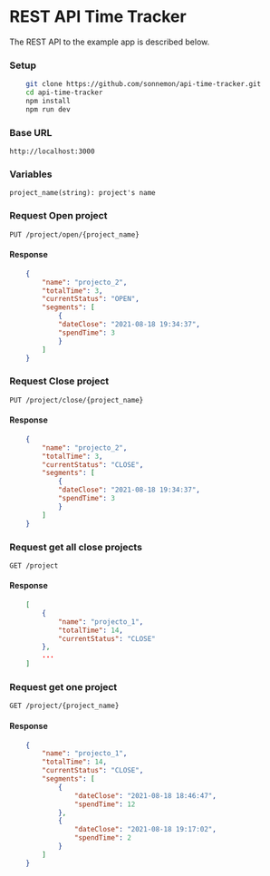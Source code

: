 # REST API Time Tracker

The REST API to the example app is described below.

### Setup
```bash
    git clone https://github.com/sonnemon/api-time-tracker.git
    cd api-time-tracker
    npm install
    npm run dev
```


### Base URL
`http://localhost:3000`


### Variables
`project_name(string): project's name`


### Request Open project
`PUT /project/open/{project_name}`
#### Response
```json
    {
        "name": "projecto_2",
        "totalTime": 3,
        "currentStatus": "OPEN",
        "segments": [
            {
            "dateClose": "2021-08-18 19:34:37",
            "spendTime": 3
            }
        ]
    }
```

### Request Close project
`PUT /project/close/{project_name}`
#### Response
```json
    {
        "name": "projecto_2",
        "totalTime": 3,
        "currentStatus": "CLOSE",
        "segments": [
            {
            "dateClose": "2021-08-18 19:34:37",
            "spendTime": 3
            }
        ]
    }
```


### Request get all close projects
`GET /project`
#### Response
```json
    [
        {
            "name": "projecto_1",
            "totalTime": 14,
            "currentStatus": "CLOSE"
        },
        ...
    ]
```


### Request get one project
`GET /project/{project_name}`
#### Response
```json
    {
        "name": "projecto_1",
        "totalTime": 14,
        "currentStatus": "CLOSE",
        "segments": [
            {
                "dateClose": "2021-08-18 18:46:47",
                "spendTime": 12
            },
            {
                "dateClose": "2021-08-18 19:17:02",
                "spendTime": 2
            }
        ]
    }
```
